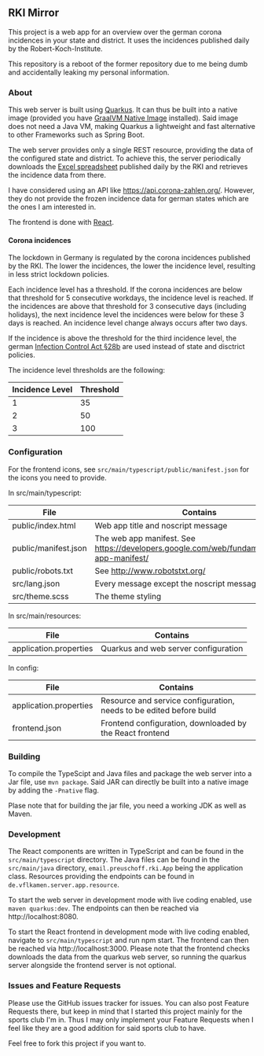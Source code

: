 ## RKI Mirror

This project is a web app for an overview over the german corona incidences in
your state and district. It uses the incidences published daily by the
Robert-Koch-Institute.

This repository is a reboot of the former repository due to me being dumb and
accidentally leaking my personal information.

### About

This web server is built using [Quarkus](https://quarkus.io/). It can thus be
built into a native image (provided you have [GraalVM Native Image](https://www.graalvm.org/reference-manual/native-image/)
installed). Said image does not need a Java VM, making Quarkus a lightweight and
fast alternative to other Frameworks such as Spring Boot.

The web server provides only a single REST resource, providing the data of the
configured state and district. To achieve this, the server periodically
downloads the [Excel spreadsheet](https://www.rki.de/DE/Content/InfAZ/N/Neuartiges_Coronavirus/Daten/Fallzahlen_Kum_Tab.xlsx)
published daily by the RKI and retrieves the incidence data from there.

I have considered using an API like https://api.corona-zahlen.org/. However,
they do not provide the frozen incidence data for german states which are the
ones I am interested in.

The frontend is done with [React](https://reactjs.org/).

#### Corona incidences

The lockdown in Germany is regulated by the corona incidences published by the
RKI. The lower the incidences, the lower the incidence level, resulting in less
strict lockdown policies.

Each incidence level has a threshold. If the corona incidences are below that
threshold for 5 consecutive workdays, the incidence level is reached. If the
incidences are above that threshold for 3 consecutive days (including holidays),
the next incidence level the incidences were below for these 3 days is reached.
An incidence level change always occurs after two days.

If the incidence is above the threshold for the third incidence level, the
german [Infection Control Act §28b](https://www.gesetze-im-internet.de/ifsg/__28b.html)
are used instead of state and disctrict policies.

The incidence level thresholds are the following:

| Incidence Level | Threshold |
| --- | --- |
| 1 | 35 |
| 2 | 50 |
| 3 | 100 |

### Configuration

For the frontend icons, see `src/main/typescript/public/manifest.json` for the
icons you need to provide.

In src/main/typescript:

| File | Contains |
| --- | --- |
| public/index.html | Web app title and noscript message |
| public/manifest.json | The web app manifest. See https://developers.google.com/web/fundamentals/web-app-manifest/ |
| public/robots.txt | See http://www.robotstxt.org/ |
| src/lang.json | Every message except the noscript message |
| src/theme.scss | The theme styling |

In src/main/resources:

| File | Contains |
| --- | --- |
| application.properties | Quarkus and web server configuration |

In config:

| File | Contains |
| --- | --- |
| application.properties | Resource and service configuration, needs to be edited before build |
| frontend.json | Frontend configuration, downloaded by the React frontend |

### Building

To compile the TypeScipt and Java files and package the web server into a Jar
file, use `mvn package`. Said JAR can directly be built into a native image by
adding the `-Pnative` flag.

Plase note that for building the jar file, you need a working JDK as well as
Maven.

### Development

The React components are written in TypeScript and can be found in the
`src/main/typescript` directory. The Java files can be found in the
`src/main/java` directory, `email.preuschoff.rki.App` being the application
class. Resources providing the endpoints can be found in
`de.vflkamen.server.app.resource`.

To start the web server in development mode with live coding enabled, use
`maven quarkus:dev`. The endpoints can then be reached via
http://localhost:8080.

To start the React frontend in development mode with live
coding enabled, navigate to `src/main/typescript` and run npm start. The
frontend can then be reached via http://localhost:3000. Please note that the
frontend checks downloads the data from the quarkus web server, so running the
quarkus server alongside the frontend server is not optional.

### Issues and Feature Requests

Please use the GitHub issues tracker for issues. You can also post Feature
Requests there, but keep in mind that I started this project mainly for the
sports club I'm in. Thus I may only implement your Feature Requests when I feel
like they are a good addition for said sports club to have.

Feel free to fork this project if you want to.
